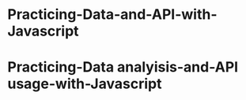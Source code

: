 # Practicing-Data-and-API-with-Javascript
# Practicing-Data analyisis-and-API usage-with-Javascript
